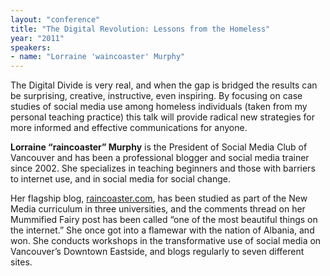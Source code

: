 ```yaml
---
layout: "conference"
title: "The Digital Revolution: Lessons from the Homeless"
year: "2011"
speakers:
- name: "Lorraine 'waincoaster' Murphy"
---
```



The Digital Divide is very real, and when the gap is bridged the results can
be surprising, creative, instructive, even inspiring. By focusing on case
studies of social media use among homeless individuals (taken from my personal
teaching practice) this talk will provide radical new strategies for more
informed and effective communications for anyone.

**Lorraine “raincoaster” Murphy** is the President of Social Media Club of
Vancouver and has been a professional blogger and social media trainer since
2002. She specializes in teaching beginners and those with barriers to
internet use, and in social media for social change.

Her flagship blog,
[raincoaster.com](https://web.archive.org/web/20210413203309/http://raincoaster.com/),
has been studied as part of the New Media curriculum in three universities,
and the comments thread on her Mummified Fairy post has been called “one of
the most beautiful things on the internet.” She once got into a flamewar with
the nation of Albania, and won. She conducts workshops in the transformative
use of social media on Vancouver’s Downtown Eastside, and blogs regularly to
seven different sites.



[//]: # (Retrieved from https://web.archive.org/web/20210413201442/https://www.ideawave.ca/2011-conference/the-digital-revolution-lessons-from-the-homeless)